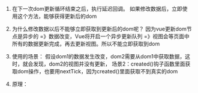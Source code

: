 1. 在下一次dom更新循环结束之后，执行延迟回调。
   如果修改数据后，立即使用这个方法，能够获得更新后的dom
2. 为什么修改数据以后不能够立即获取到更新后的dom呢？
   因为vue更新dom节点是异步的 =》数据改变，Vue将开启一个异步更新队列 =》视图会等页面中所有的数据更新完成，再去更新视图。所以不能立即获取到dom

3. 使用的场景：
   假设dom1的数据发生改变，dom2需要从dom1中获取数据，这时，就会发现，dom2的视图并没有更新，
   场景2：created()钩子函数里面获取dom操作，也要用nextTick，因为created()里面获取不到真实的dom

4. 原理：
   